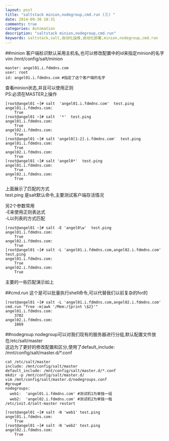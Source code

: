```yaml
---
layout: post
title: "saltstack minion,nodegroup,cmd.run (三) "
date: 2014-09-30 10:31
comments: true
categories: Automation
description: "saltstack minion,nodegroup,cmd.run"
keywords: saltstack,salt,自动化运维,自动化部署,minion,nodegroup,cmd.run
---
```



##minion
客户端标识默认采用主机名,也可以修改配置中的id来指定minion的名字      
vim /mnt/config/salt/minion   
```
master: angel01.i.fdmdns.com
user: root
id: angel01.i.fdmdns.com #指定了这个客户端的名字
```

查看minion状态,并且可以使用正则   
PS:必须在MASTER上操作   
```
[root@angel01 ~]# salt  'angel01.i.fdmdns.com'  test.ping
angel01.i.fdmdns.com:
    True
[root@angel01 ~]# salt  '*'  test.ping
angel01.i.fdmdns.com:
    True
angel02.i.fdmdns.com:
    True
[root@angel01 ~]# salt 'angel0[1-2].i.fdmdns.com'  test.ping
angel01.i.fdmdns.com:
    True
angel02.i.fdmdns.com:
    True
[root@angel01 ~]# salt 'angel0*'  test.ping
angel01.i.fdmdns.com:
    True
angel02.i.fdmdns.com:
    True
```

<!-- more -->

上面展示了匹配的方式  
test.ping 是salt默认命令,主要测试客户端存活情况   

另2个参数常用   
-E来使用正则表达式   
-L以列表的方式匹配   
```
[root@angel01 ~]# salt -E 'angel0\w'  test.ping
angel01.i.fdmdns.com:
    True
angel02.i.fdmdns.com:
    True
[root@angel01 ~]# salt -L 'angel01.i.fdmdns.com,angel02.i.fdmdns.com'  test.ping
angel01.i.fdmdns.com:
    True
angel02.i.fdmdns.com:
    True
```
主要的一些匹配演示如上   

##cmd.run
这个是可以批量执行shell命令,可以代替我们以前复杂的for的  
```
[root@angel01 ~]# salt -L 'angel01.i.fdmdns.com,angel02.i.fdmdns.com'  cmd.run "free -m|awk '/Mem:/{print \$2}'"
angel01.i.fdmdns.com:
    3702
angel02.i.fdmdns.com:
    1869
```

##nodegroup
nodegroup可以对我们现有的服务器进行分组,默认配置文件放在/etc/salt/master   
这边为了更好的修改配置和区分,使用了default_include: /mnt/config/salt/master.d/*.conf   
```
cat /etc/salt/master
include: /mnt/config/salt/master
default_include: /mnt/config/salt/master.d/*.conf
mkdir -p /mnt/config/salt/master.d/
vim /mnt/config/salt/master.d/nodegroups.conf 
#group#
nodegroups:
  web1:  'angel01.i.fdmdns.com' #测试机1为单独一组
  web2:  'angel02.i.fdmdns.com' #测试机2为单独一租
/etc/init.d/salt-master restart

[root@angel01 ~]# salt -N 'web1' test.ping
angel01.i.fdmdns.com:
    True
[root@angel01 ~]# salt -N 'web2' test.ping
angel02.i.fdmdns.com:
    True
```
